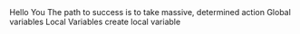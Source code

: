 <o>
Hello You
The path to success is to take massive, determined action
Global variables
Local Variables
create local variable
